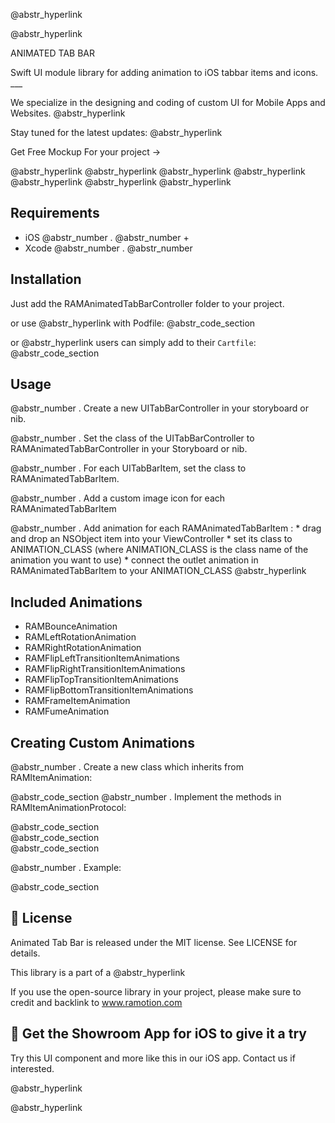 @abstr_hyperlink 

@abstr_hyperlink 

ANIMATED TAB BAR

Swift UI module library for adding animation to iOS tabbar items and icons. ___ 

We specialize in the designing and coding of custom UI for Mobile Apps and Websites. @abstr_hyperlink 

Stay tuned for the latest updates: @abstr_hyperlink 

Get Free Mockup For your project →

@abstr_hyperlink @abstr_hyperlink @abstr_hyperlink @abstr_hyperlink @abstr_hyperlink @abstr_hyperlink @abstr_hyperlink 

## Requirements

  * iOS @abstr_number . @abstr_number +
  * Xcode @abstr_number . @abstr_number 



## Installation

Just add the RAMAnimatedTabBarController folder to your project.

or use @abstr_hyperlink with Podfile: @abstr_code_section 

or @abstr_hyperlink users can simply add to their `Cartfile`: @abstr_code_section 

## Usage

@abstr_number . Create a new UITabBarController in your storyboard or nib.

@abstr_number . Set the class of the UITabBarController to RAMAnimatedTabBarController in your Storyboard or nib.

@abstr_number . For each UITabBarItem, set the class to RAMAnimatedTabBarItem.

@abstr_number . Add a custom image icon for each RAMAnimatedTabBarItem

@abstr_number . Add animation for each RAMAnimatedTabBarItem : * drag and drop an NSObject item into your ViewController * set its class to ANIMATION_CLASS (where ANIMATION_CLASS is the class name of the animation you want to use) * connect the outlet animation in RAMAnimatedTabBarItem to your ANIMATION_CLASS @abstr_hyperlink 

## Included Animations

  * RAMBounceAnimation
  * RAMLeftRotationAnimation
  * RAMRightRotationAnimation
  * RAMFlipLeftTransitionItemAnimations
  * RAMFlipRightTransitionItemAnimations
  * RAMFlipTopTransitionItemAnimations
  * RAMFlipBottomTransitionItemAnimations
  * RAMFrameItemAnimation
  * RAMFumeAnimation



## Creating Custom Animations

@abstr_number . Create a new class which inherits from RAMItemAnimation:

@abstr_code_section @abstr_number . Implement the methods in RAMItemAnimationProtocol:

@abstr_code_section   
@abstr_code_section   
@abstr_code_section 

@abstr_number . Example:

@abstr_code_section 

## 📄 License

Animated Tab Bar is released under the MIT license. See LICENSE for details.

This library is a part of a @abstr_hyperlink 

If you use the open-source library in your project, please make sure to credit and backlink to www.ramotion.com

## 📱 Get the Showroom App for iOS to give it a try

Try this UI component and more like this in our iOS app. Contact us if interested.

@abstr_hyperlink 

@abstr_hyperlink   
  

